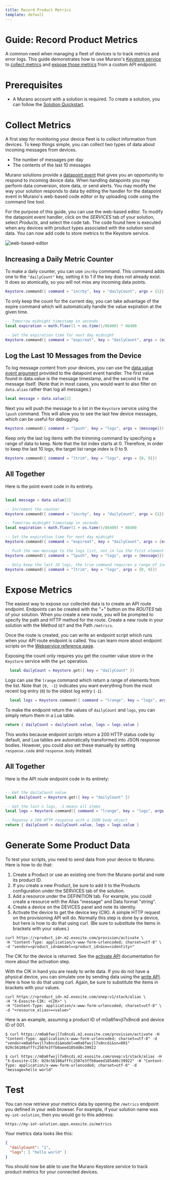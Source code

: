 ```yaml
---
title: Record Product Metrics
template: default
---
```


# Guide: Record Product Metrics

A common need when managing a fleet of devices is to track metrics and error logs. This guide demonstrates how to use Murano's [Keystore service](../../services/keystore#) to [collect metrics](#collect-metrics) and [expose those metrics](#expose-metrics) from a custom API endpoint.

# Prerequisites

* A Murano account with a solution is required. To create a solution, you can follow the [Solution Quickstart](/quickstarts/solutions/exampleapp/).


# Collect Metrics

A first step for monitoring your device fleet is to collect information from devices. To keep things simple, you can collect two types of data about incoming messages from devices.

* The number of messages per day
* The contents of the last 10 messages

Murano solutions provide a [datapoint event](/reference/services/device/#datapoint) that gives you an opportunity to respond to incoming device data. When handling datapoints you may perform data conversion, store data, or send alerts. You may modify the way your solution responds to data by editing the handler for the datapoint event in Murano's web-based code editor or by uploading code using the command line tool. 

For the purpose of this guide, you can use the web-based editor. To modify the datapoint event handler, click on the *SERVICES* tab of your solution, select *Products*, and select the code tab. The code found here is executed when any devices with product types associated with the solution send data. You can now add code to store metrics to the Keystore service.

![web-based-editor](../assets/point-event.png)

## Increasing a Daily Metric Counter

To make a daily counter, you can use `incrby` command. This command adds one to the `"dailyCount"` key, setting it to 1 if the key does not already exist. It does so atomically, so you will not miss any incoming data points.

```lua
Keystore.command({ command = "incrby", key = "dailyCount", args = {1}})
```

To only keep the count for the current day, you can take advantage of the expire command which will automatically handle the value expiration at the given time.

```lua
-- Tomorrow midnight timestamp in seconds
local expiration = math.floor(1 + os.time()/86400) * 86400

-- Set the expiration time for next day midnight
Keystore.command({ command = "expireat", key = "dailyCount", args = {expiration} })
```

## Log the Last 10 Messages from the Device

To log message content from your devices, you can use the [data.value event argument](../../services/device/#datapoint) provided to the datapoint event handler. The first value found in data.value is the message timestamp, and the second is the message itself. (Note that in most cases, you would want to also filter on `data.alias` rather than log all messages.)

```lua
local message = data.value[2]
```

Next you will push the message to a list in the `Keystore` service using the `lpush` command. This will allow you to see the last few device messages, which can be useful for debugging.

```lua
Keystore.command({ command = "lpush", key = "logs", args = {message}})
```

Keep only the last log items with the trimming command by specifying a range of data to keep. Note that the list index starts at 0.
Therefore, in order to keep the last 10 logs, the target list range index is 0 to 9.

```lua
Keystore.command({ command = "ltrim", key = "logs", args = {0, 9}})
```

## All Together

Here is the point event code in its entirety.

```lua

local message = data.value[2]

-- Increment the counter
Keystore.command({ command = "incrby", key = "dailyCount", args = {1}})

-- Tomorrow midnight timestamp in seconds
local expiration = math.floor(1 + os.time()/86400) * 86400

-- Set the expiration time for next day midnight
Keystore.command({ command = "expireat", key = "dailyCount", args = {expiration} })

-- Push the new message to the logs list, not in lua the first element start at index 1
Keystore.command({ command = "lpush", key = "logs", args = {message}})

-- Only keep the last 10 logs, the trim command requires a range of index to keep (starting with 0).
Keystore.command({ command = "ltrim", key = "logs", args = {0, 9}})

```

# Expose Metrics

The easiest way to expose our collected data is to create an API route endpoint. Endpoints can be created with the "+" button on the *ROUTES* tab of your solution. When you create a new route, you will be prompted to specify the path and HTTP method for the route. Create a new route in your solution with the Method `GET` and the Path `/metrics`.

Once the route is created, you can write an endpoint script which runs when your API route endpoint is called. You can learn more about endpoint scripts on the [Webservice reference page](../../services/webservice).

Exposing the count only requires you get the counter value store in the `Keystore` service with the `get` operation.

```lua
  local dailyCount = Keystore.get({ key = "dailyCount" })
```

Logs can use the `lrange` command which return a range of elements from the list. Note that `{0, -1}` indicates you want everything from the most recent log entry (`0`) to the oldest log entry (`-1`).

```lua
  local logs = Keystore.command({ command = "lrange", key = "logs", args = {0, -1}})
```

To make the endpoint return the values of `dailyCount` and `logs`, you can simply return them in a Lua table. 

```lua
return { dailyCount = dailyCount.value, logs = logs.value }
```

This works because endpoint scripts return a 200 HTTP status code by default, and Lua tables are automatically transformed into JSON response bodies. However, you could also set these manually by setting `response.code` and `response.body` instead.

## All Together

Here is the API route endpoint code in its entirety:

```lua

-- Get the dailyCount value
local dailyCount = Keystore.get({ key = "dailyCount" })

-- Get the last n logs, -1 means all items
local logs = Keystore.command({ command = "lrange", key = "logs", args = {0, -1}})

-- Reponse a 200 HTTP response with a JSON body object
return { dailyCount = dailyCount.value, logs = logs.value }

```

# Generate Some Product Data

To test your scripts, you need to send data from your device to Murano. Here is how to do that:

1. Create a Product or use an existing one from the Murano portal and note its product ID.
2. If you create a new Product, be sure to add it to the Products configuration under the SERVICES tab of the solution.
3. Add a resource under the DEFINITION tab. For example, you could create a resource with the Alias "message" and Data format "string".
4. Create a device on the DEVICES panel and note its identity.
5. Activate the device to get the device key (CIK). A simple HTTP request on the provisioning API will do. Normally this step is done by a device, but here is how to do that using curl. (Be sure to substitute the items in brackets with your values.)

```
curl https://<product_id>.m2.exosite.com/provision/activate \
-H "Content-Type: application/x-www-form-urlencoded; charset=utf-8" \
-d "vendor=<product_id>&model=<product_id>&sn=<identity>"
```

The CIK for the device is returned. See the [activate API](/reference/products/device-api/http/#activate) documentation for more about the activation step.

With the CIK in hand you are ready to write data. If you do not have a physical device, you can simulate one by sending data using the [write API](../../products/device_api/http#write). Here is how to do that using curl. Again, be sure to substitute the items in brackets with your values.

```
curl https://<product_id>.m2.exosite.com/onep:v1/stack/alias \
-H "X-Exosite-CIK: <CIK>" \
-H "Content-Type: application/x-www-form-urlencoded; charset=utf-8" \
-d "<resource_alias>=<value>"
```

Here is an example, assuming a product ID of m0a6fwvjl7x8ncdi and device ID of 001.

```
$ curl https://m0a6fwvjl7x8ncdi.m2.exosite.com/provision/activate -H "Content-Type: application/x-www-form-urlencoded; charset=utf-8" -d "vendor=m0a6fwvjl7x8ncdi&model=m0a6fwvjl7x8ncdi&sn=001"
029c56108afffc2507e3ffb0aeed105dd6c39922

$ curl https://m0a6fwvjl7x8ncdi.m2.exosite.com/onep:v1/stack/alias -H "X-Exosite-CIK: 029c56108afffc2507e3ffb0aeed105dd6c39922" -H "Content-Type: application/x-www-form-urlencoded; charset=utf-8" -d "message=hello world"
```

# Test

You can now retrieve your metrics data by opening the `/metrics` endpoint you defined in your web browser. For example, if your solution name was `my-iot-solution`, then you would go to this address:

```
https://my-iot-solution.apps.exosite.io/metrics
```

Your metrics data looks like this:

```JSON
{
  "dailyCount": "1",
  "logs": [ "hello world" ]
}
```

You should now be able to use the Murano Keystore service to track product metrics for your connected devices.
